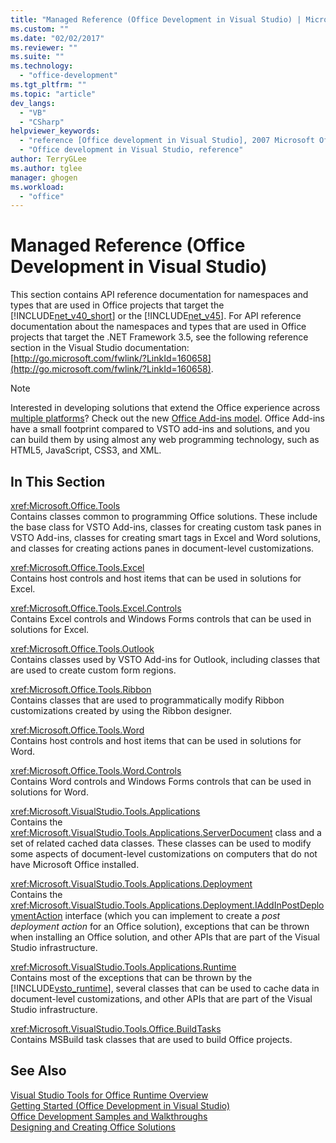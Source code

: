 ```yaml
---
title: "Managed Reference (Office Development in Visual Studio) | Microsoft Docs"
ms.custom: ""
ms.date: "02/02/2017"
ms.reviewer: ""
ms.suite: ""
ms.technology: 
  - "office-development"
ms.tgt_pltfrm: ""
ms.topic: "article"
dev_langs: 
  - "VB"
  - "CSharp"
helpviewer_keywords: 
  - "reference [Office development in Visual Studio], 2007 Microsoft Office system"
  - "Office development in Visual Studio, reference"
author: TerryGLee
ms.author: tglee
manager: ghogen
ms.workload: 
  - "office"
---
```

# Managed Reference (Office Development in Visual Studio)
  This section contains API reference documentation for namespaces and types that are used in Office projects that target the [!INCLUDE[net_v40_short](../sharepoint/includes/net-v40-short-md.md)] or the [!INCLUDE[net_v45](../vsto/includes/net-v45-md.md)]. For API reference documentation about the namespaces and types that are used in Office projects that target the .NET Framework 3.5, see the following reference section in the Visual Studio documentation: [http://go.microsoft.com/fwlink/?LinkId=160658](http://go.microsoft.com/fwlink/?LinkId=160658).  
  
> [!NOTE]  
>  Interested in developing solutions that extend the Office experience across [multiple platforms](https://dev.office.com/add-in-availability)? Check out the new [Office Add-ins model](https://dev.office.com/docs/add-ins/overview/office-add-ins). Office Add-ins have a small footprint compared to VSTO add-ins and solutions, and you can build them by using almost any web programming technology, such as HTML5, JavaScript, CSS3, and XML.  
  
## In This Section  
 <xref:Microsoft.Office.Tools>  
 Contains classes common to programming Office solutions. These include the base class for VSTO Add-ins, classes for creating custom task panes in VSTO Add-ins, classes for creating smart tags in Excel and Word solutions, and classes for creating actions panes in document-level customizations.  
  
 <xref:Microsoft.Office.Tools.Excel>  
 Contains host controls and host items that can be used in solutions for Excel.  
  
 <xref:Microsoft.Office.Tools.Excel.Controls>  
 Contains Excel controls and Windows Forms controls that can be used in solutions for Excel.  
  
 <xref:Microsoft.Office.Tools.Outlook>  
 Contains classes used by VSTO Add-ins for Outlook, including classes that are used to create custom form regions.  
  
 <xref:Microsoft.Office.Tools.Ribbon>  
 Contains classes that are used to programmatically modify Ribbon customizations created by using the Ribbon designer.  
  
 <xref:Microsoft.Office.Tools.Word>  
 Contains host controls and host items that can be used in solutions for Word.  
  
 <xref:Microsoft.Office.Tools.Word.Controls>  
 Contains Word controls and Windows Forms controls that can be used in solutions for Word.  
  
 <xref:Microsoft.VisualStudio.Tools.Applications>  
 Contains the <xref:Microsoft.VisualStudio.Tools.Applications.ServerDocument> class and a set of related cached data classes. These classes can be used to modify some aspects of document-level customizations on computers that do not have Microsoft Office installed.  
  
 <xref:Microsoft.VisualStudio.Tools.Applications.Deployment>  
 Contains the <xref:Microsoft.VisualStudio.Tools.Applications.Deployment.IAddInPostDeploymentAction> interface (which you can implement to create a *post deployment action* for an Office solution), exceptions that can be thrown when installing an Office solution, and other APIs that are part of the Visual Studio infrastructure.  
  
 <xref:Microsoft.VisualStudio.Tools.Applications.Runtime>  
 Contains most of the exceptions that can be thrown by the [!INCLUDE[vsto_runtime](../vsto/includes/vsto-runtime-md.md)], several classes that can be used to cache data in document-level customizations, and other APIs that are part of the Visual Studio infrastructure.  
  
 <xref:Microsoft.VisualStudio.Tools.Office.BuildTasks>  
 Contains MSBuild task classes that are used to build Office projects.  
  
## See Also  
 [Visual Studio Tools for Office Runtime Overview](../vsto/visual-studio-tools-for-office-runtime-overview.md)   
 [Getting Started &#40;Office Development in Visual Studio&#41;](../vsto/getting-started-office-development-in-visual-studio.md)   
 [Office Development Samples and Walkthroughs](../vsto/office-development-samples-and-walkthroughs.md)   
 [Designing and Creating Office Solutions](../vsto/designing-and-creating-office-solutions.md)  
  
  